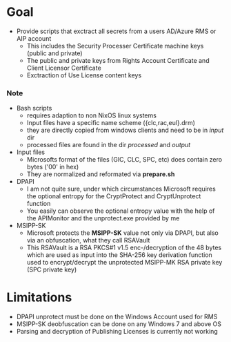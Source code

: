 # Goal
- Provide scripts that exctract all secrets from a users AD/Azure RMS or AIP account
  - This includes the Security Processer Certificate machine keys (public and private)
  - The public and private keys from Rights Account Certificate and Client Licensor Certificate
  - Exctraction of Use License content keys

### Note
- Bash scripts
	- requires adaption to non NixOS linux systems
	- Input files have a specific name scheme ({clc,rac,eul}.drm)
	- they are directly copied from windows clients and need to be in _input_ dir
	- processed files are found in the dir _processed_ and _output_
- Input files
	- Microsofts format of the files (GIC, CLC, SPC, etc) does contain zero bytes ('00' in hex)
	- They are normalized and reformated via **prepare.sh**
- DPAPI
	- I am not quite sure, under which circumstances Microsoft requires the optional entropy for the CryptProtect and CryptUnprotect function
	- You easily can observe the optional entropy value with the help of the APIMonitor and the unprotect.exe provided by me
- MSIPP-SK
	- Microsoft protects the __MSIPP-SK__ value not only via DPAPI, but also via an obfuscation, what they call RSAVault
	- This RSAVault is a RSA PKCS#1 v1.5 enc-/decryption of the 48 bytes which are used as input into the SHA-256 key derivation function used to encrypt/decrypt the unprotected MSIPP-MK RSA private key (SPC private key)

# Limitations
- DPAPI unprotect must be done on the Windows Account used for RMS
- MSIPP-SK deobfuscation can be done on any Windows 7 and above OS
- Parsing and decryption of Publishing Licenses is currently not working
